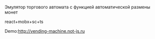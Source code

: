 Эмулятор торгового автомата c функцией автоматической размены монет

react+mobx+sc+ts


Demo:http://vending-machine.not-js.ru
